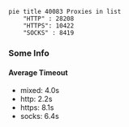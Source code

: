 
```mermaid
pie title 40083 Proxies in list
    "HTTP" : 28208
    "HTTPS": 10422
    "SOCKS" : 8419
```

### Some Info
#### Average Timeout

- mixed: 4.0s
- http: 2.2s
- https: 8.1s
- socks: 6.4s